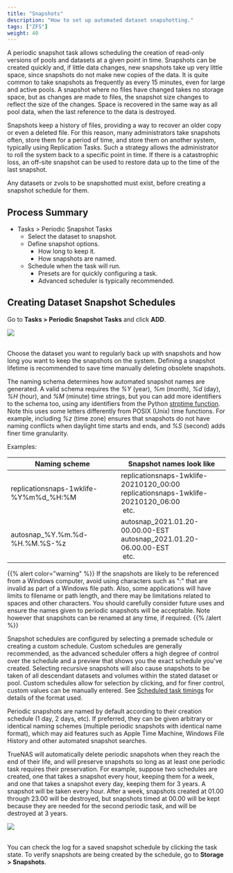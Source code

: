 ```yaml
---
title: "Snapshots"
description: "How to set up automated dataset snapshotting."
tags: ["ZFS"]
weight: 40
---
```


A periodic snapshot task allows scheduling the creation of read-only versions of pools and datasets at a given point in time.
Snapshots can be created quickly and, if little data changes, new snapshots take up very little space, since snapshots do not make new copies of the data.  It is quite common to take snapshots as frequently as every 15 minutes, even for large and active pools. A snapshot where no files have changed takes no storage space, but as changes are made to files, the snapshot size changes to reflect the size of the changes. Space is recovered in the same way as all pool data, when the last reference to the data is destroyed.

Snapshots keep a history of files, providing a way to recover an older copy or even a deleted file.  For this reason, many administrators take snapshots often, store them for a period of time, and store them on another system, typically using Replication Tasks. Such a strategy allows the administrator to roll the system back to a specific point in time. If there is a catastrophic loss, an off-site snapshot can be used to restore data up to the time of the last snapshot.

Any datasets or zvols to be snapshotted must exist, before creating a snapshot schedule for them.

## Process Summary

* Tasks > Periodic Snapshot Tasks
  * Select the dataset to snapshot.
  * Define snapshot options.
    * How long to keep it.
    * How snapshots are named.
  * Schedule when the task will run.
    * Presets are for quickly configuring a task.
    * Advanced scheduler is typically recommended.

## Creating Dataset Snapshot Schedules

Go to **Tasks > Periodic Snapshot Tasks** and click **ADD**.

<img src="/images/tasks-periodicsnap-add.png">
<br><br>

Choose the dataset you want to regularly back up with snapshots and how long you want to keep the snapshots on the system.
Defining a snapshot lifetime is recommended to save time manually deleting obsolete snapshots.

The naming schema determines how automated snapshot names are generated. A valid schema requires the *%Y* (year), *%m* (month), *%d* (day), *%H* (hour), and *%M* (minute) time strings, but you can add more identifiers to the schema too, using any identifiers from the Python [strptime function](https://docs.python.org/3/library/datetime.html#strftime-and-strptime-behavior). Note this uses some letters differently from POSIX (Unix) time functions. For example, including *%z* (time zone) ensures that snapshots do not have naming conflicts when daylight time starts and ends, and *%S* (second) adds finer time granularity. 

Examples: 

<table>
	<thead>
		<tr>
			<th>Naming scheme</th>
			<th>Snapshot names look like</th>
		</tr>
	</thead>
	<tbody>
		<tr>
			<td>replicationsnaps-1wklife-%Y%m%d_%H:%M</td>
   <td>replicationsnaps-1wklife-20210120_00:00<br/>replicationsnaps-1wklife-20210120_06:00<br/>&nbsp;etc.</td>
		</tr>
		<tr>
			<td>autosnap_%Y.%m.%d-%H.%M.%S-%z</td>
			<td>autosnap_2021.01.20-00.00.00-EST<br/>autosnap_2021.01.20-06.00.00-EST<br/>&nbsp;etc.</td>
		</tr>
	</tbody>
</table>

{{% alert color="warning" %}}
If the snapshots are likely to be referenced from a Windows computer, avoid using characters such as ":" that are invalid as part of a Windows file path. Also, some applications will have limits to filename or path length, and there may be limitations related to spaces and other characters. You should carefully consider future uses and ensure the names given to periodic snapshots will be acceptable.  Note however that snapshots can be renamed at any time, if required.
{{% /alert %}}

Snapshot schedules are configured by selecting a premade schedule or creating a custom schedule. Custom schedules are generally recommended, as the advanced scheduler offers a high degree of control over the schedule and a preview that shows you the exact schedule you've created. Selecting recursive snapshots will also cause snapshots to be taken of all descendant datasets and volumes within the stated dataset or pool. Custom schedules allow for selection by clicking, and for finer control, custom values can be manually entered. See <a href="hub/additional-topics/reference/scheduled_task_timings.md">Scheduled task timings</a> for details of the format used.

Periodic snapshots are named by default according to their creation schedule (1 day, 2 days, etc). If preferred, they can be given arbitrary or identical naming schemes (multiple periodic snapshots with identical name format), which may aid features such as Apple Time Machine, Windows File History and other automated snapshot searches.

TrueNAS will automatically delete periodic snapshots when they reach the end of their life, and will preserve snapshots so long as at least one periodic task requires their preservation. For example, suppose two schedules are created, one that takes a snapshot every hour, keeping them for a week, and one that takes a snapshot every day, keeping them for 3 years. A snapshot will be taken every hour. After a week, snapshots created at 01.00 through 23.00 will be destroyed, but snapshots timed at 00.00 will be kept because they are needed for the second periodic task, and will be destroyed at 3 years.

<img src="/images/advanced-scheduler.png">
<br><br>

You can check the log for a saved snapshot schedule by clicking the task state.
To verify snapshots are being created by the schedule, go to **Storage > Snapshots**.
